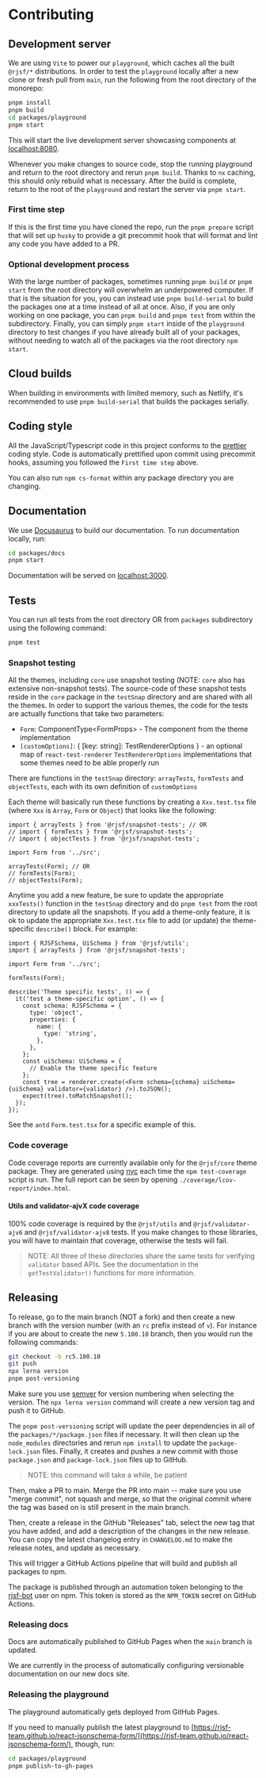 # Contributing

## Development server

We are using `Vite` to power our `playground`, which caches all the built `@rjsf/*` distributions.
In order to test the `playground` locally after a new clone or fresh pull from `main`, run the following from the root directory of the monorepo:

```bash
pnpm install
pnpm build
cd packages/playground
pnpm start
```

This will start the live development server showcasing components at [localhost:8080](http://localhost:8080).

Whenever you make changes to source code, stop the running playground and return to the root directory and rerun `pnpm build`.
Thanks to `nx` caching, this should only rebuild what is necessary.
After the build is complete, return to the root of the `playground` and restart the server via `pnpm start`.

### First time step

If this is the first time you have cloned the repo, run the `pnpm prepare` script that will set up `husky` to provide a git precommit hook that will format and lint any code you have added to a PR.

### Optional development process

With the large number of packages, sometimes running `pnpm build` or `pnpm start` from the root directory will overwhelm an underpowered computer.
If that is the situation for you, you can instead use `pnpm build-serial` to build the packages one at a time instead of all at once.
Also, if you are only working on one package, you can `pnpm build` and `pnpm test` from within the subdirectory.
Finally, you can simply `pnpm start` inside of the `playground` directory to test changes if you have already built all of your packages, without needing to watch all of the packages via the root directory `npm start`.

## Cloud builds

When building in environments with limited memory, such as Netlify, it's recommended to use `pnpm build-serial` that builds the packages serially.

## Coding style

All the JavaScript/Typescript code in this project conforms to the [prettier](https://github.com/prettier/prettier) coding style.
Code is automatically prettified upon commit using precommit hooks, assuming you followed the `First time step` above.

You can also run `npm cs-format` within any package directory you are changing.

## Documentation

We use [Docusaurus](https://docusaurus.io/) to build our documentation. To run documentation locally, run:

```bash
cd packages/docs
pnpm start
```

Documentation will be served on [localhost:3000](http://localhost:3000).

## Tests

You can run all tests from the root directory OR from `packages` subdirectory using the following command:

```bash
pnpm test
```

### Snapshot testing

All the themes, including `core` use snapshot testing (NOTE: `core` also has extensive non-snapshot tests).
The source-code of these snapshot tests reside in the `core` package in the `testSnap` directory and are shared with all the themes.
In order to support the various themes, the code for the tests are actually functions that take two parameters:

- `Form`: ComponentType&lt;FormProps> - The component from the theme implementation
- `[customOptions]`: { [key: string]: TestRendererOptions } - an optional map of `react-test-renderer` `TestRendererOptions` implementations that some themes need to be able properly run

There are functions in the `testSnap` directory: `arrayTests`, `formTests` and `objectTests`, each with its own definition of `customOptions`

Each theme will basically run these functions by creating a `Xxx.test.tsx` file (where `Xxx` is `Array`, `Form` or `Object`) that looks like the following:

```tsx
import { arrayTests } from '@rjsf/snapshot-tests'; // OR
// import { formTests } from '@rjsf/snapshot-tests';
// import { objectTests } from '@rjsf/snapshot-tests';

import Form from '../src';

arrayTests(Form); // OR
// formTests(Form);
// objectTests(Form);
```

Anytime you add a new feature, be sure to update the appropriate `xxxTests()` function in the `testSnap` directory and do `pnpm test` from the root directory to update all the snapshots.
If you add a theme-only feature, it is ok to update the appropriate `Xxx.test.tsx` file to add (or update) the theme-specific `describe()` block.
For example:

```tsx
import { RJSFSchema, UiSchema } from '@rjsf/utils';
import { arrayTests } from '@rjsf/snapshot-tests';

import Form from '../src';

formTests(Form);

describe('Theme specific tests', () => {
  it('test a theme-specific option', () => {
    const schema: RJSFSchema = {
      type: 'object',
      properties: {
        name: {
          type: 'string',
        },
      },
    };
    const uiSchema: UiSchema = {
      // Enable the theme specific feature
    };
    const tree = renderer.create(<Form schema={schema} uiSchema={uiSchema} validator={validator} />).toJSON();
    expect(tree).toMatchSnapshot();
  });
});
```

See the `antd` `Form.test.tsx` for a specific example of this.

### Code coverage

Code coverage reports are currently available only for the `@rjsf/core` theme package.
They are generated using [nyc](https://github.com/istanbuljs/nyc) each time the `npm test-coverage` script is run.
The full report can be seen by opening `./coverage/lcov-report/index.html`.

#### Utils and validator-ajvX code coverage

100% code coverage is required by the `@rjsf/utils` and `@rjsf/validator-ajv6` and `@rjsf/validator-ajv8` tests.
If you make changes to those libraries, you will have to maintain that coverage, otherwise the tests will fail.

> NOTE: All three of these directories share the same tests for verifying `validator` based APIs. See the documentation in the `getTestValidator()` functions for more information.

## Releasing

To release, go to the main branch (NOT a fork) and then create a new branch with the version number (with an `rc` prefix instead of `v`).
For instance if you are about to create the new `5.100.10` branch, then you would run the following commands:

```bash
git checkout -b rc5.100.10
git push
npx lerna version
pnpm post-versioning
```

Make sure you use [semver](https://semver.org/) for version numbering when selecting the version.
The `npx lerna version` command will create a new version tag and push it to GitHub.

The `pnpm post-versioning` script will update the peer dependencies in all of the `packages/*/package.json` files if necessary.
It will then clean up the `node_modules` directories and rerun `npm install` to update the `package-lock.json` files.
Finally, it creates and pushes a new commit with those `package.json` and `package-lock.json` files up to GitHub.

> NOTE: this command will take a while, be patient

Then, make a PR to main. Merge the PR into main -- make sure you use "merge commit", not squash and merge, so that
the original commit where the tag was based on is still present in the main branch.

Then, create a release in the GitHub "Releases" tab, select the new tag that you have added,
and add a description of the changes in the new release. You can copy
the latest changelog entry in `CHANGELOG.md` to make the release notes, and update as necessary.

This will trigger a GitHub Actions pipeline that will build and publish all packages to npm.

The package is published through an automation token belonging to the
[rjsf-bot](https://www.npmjs.com/~rjsf-bot) user on npm. This token
is stored as the `NPM_TOKEN` secret on GitHub Actions.

### Releasing docs

Docs are automatically published to GitHub Pages when the `main` branch is updated.

We are currently in the process of automatically configuring versionable documentation on our new docs site.

### Releasing the playground

The playground automatically gets deployed from GitHub Pages.

If you need to manually publish the latest playground to [https://rjsf-team.github.io/react-jsonschema-form/](https://rjsf-team.github.io/react-jsonschema-form/), though, run:

```bash
cd packages/playground
pnpm publish-to-gh-pages
```
